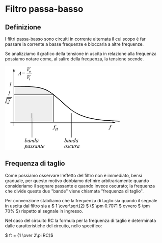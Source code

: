 # Filtro passa-basso

## Definizione
I filtri passa-basso sono circuiti in corrente alternata il cui scopo è far passare la corrente a basse frequenze e bloccarla a altre frequenze.

Se analizziamo il grafico della tensione in uscita in relazione alla frequenza possiamo notare come, al salire della frequenza, la tensione scende.

![Grafico andamento tensione su frequenza](/resources/images/grafico-filtro-passa-basso.png)

## Frequenza di taglio
Come possiamo osservare l'effetto del filtro non è immediato, bensì graduale, per questo motivo dobbiamo definire arbitrariamente quando consideriamo il segnare passante e quando invece oscurato; la frequenza che divide queste due "bande" viene chiamata "frequenza di taglio".

Per convenzione stabiliamo che la frequenza di taglio sia quando il segnale in uscita dal filtro sia a $ 1 \over\sqrt{2} $ ($ \pm 0.7071 $ ovvero $ \pm 70\% $) rispetto al segnale in ingresso.

Nel caso del circuito RC la formula per la frequenza di taglio è determinata dalle caratteristiche del circuito, nello specifico:

$ ft = {1 \over 2\pi RC}$
